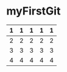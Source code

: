 # myFirstGit
| 1 | 1 | 1 | 1 | 1 |
|---|---|---|---|---|
| 2 | 2 | 2 | 2 | 2 |
| 3 | 3 | 3 | 3 | 3 |
| 4 | 4 | 4 | 4 | 4 |
